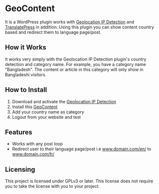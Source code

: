# GeoContent

It is a WordPress plugin works with [Geolocation IP Detection](https://wordpress.org/plugins/geoip-detect/) and [TranslatePress](https://wordpress.org/plugins/translatepress-multilingual/) in addition. Using this plugin you can show content country based and redirect them to language page/post.

## How it Works

It works very simply with the Geolocation IP Detection plugin's country detection and category name. For example, you have a category name "Bangladesh". The content
or article in this category will only show in Bangladeshi visitors.

## How to Install
1. Download and activate the [Geolocation IP Detection](https://wordpress.org/plugins/geoip-detect/)
2. Install this [GeoContent](https://github.com/anwerashif/geocontent/)
3. Add your country name as category
4. Logout from your website and test

## Features
* Works with any post loop
* Redirect user to their language page/post i.e www.domain.com/en/ to www.domain.com/fr/

## Licensing

This project is licensed under GPLv3 or later. This license does not require
you to take the license with you to your project.

